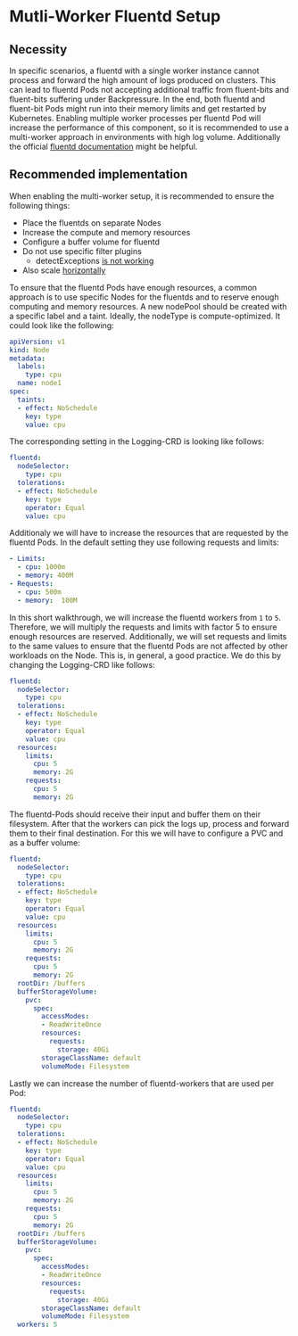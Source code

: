 # Mutli-Worker Fluentd Setup

## Necessity

In specific scenarios, a fluentd with a single worker instance cannot process and forward the high amount of logs produced on clusters. This can lead to fluentd Pods not accepting additional traffic from fluent-bits and fluent-bits suffering under Backpressure. In the end, both fluentd and fluent-bit Pods might run into their memory limits and get restarted by Kubernetes. Enabling multiple worker processes per fluentd Pod will increase the performance of this component, so it is recommended to use a multi-worker approach in environments with high log volume. Additionally the official [fluentd documentation](https://docs.fluentd.org/deployment/multi-process-workers) might be helpful.

## Recommended implementation

When enabling the multi-worker setup, it is recommended to ensure the following things:
- Place the fluentds on separate Nodes
- Increase the compute and memory resources 
- Configure a buffer volume for fluentd
- Do not use specific filter plugins
  - detectExceptions [is not working](https://github.com/kube-logging/logging-operator/issues/1490)
- Also scale [horizontally](https://kube-logging.dev/docs/logging-infrastructure/fluentd/#autoscaling)

To ensure that the fluentd Pods have enough resources, a common approach is to use specific Nodes for the fluentds and to reserve enough computing and memory resources. A new nodePool should be created with a specific label and a taint. Ideally, the nodeType is compute-optimized. It could look like the following:
```yaml
apiVersion: v1
kind: Node
metadata:
  labels:    
    type: cpu
  name: node1
spec:
  taints:
  - effect: NoSchedule
    key: type
    value: cpu
```

The corresponding setting in the Logging-CRD is looking like follows:
```yaml
fluentd:
  nodeSelector:
    type: cpu
  tolerations:
  - effect: NoSchedule
    key: type
    operator: Equal
    value: cpu
```

Additionaly we will have to increase the resources that are requested by the fluentd Pods. In the default setting they use following requests and limits:
```yaml
- Limits:
  - cpu: 1000m
  - memory: 400M
- Requests:
  - cpu: 500m
  - memory:  100M
```

In this short walkthrough, we will increase the fluentd workers from `1` to `5`. Therefore, we will multiply the requests and limits with factor 5 to ensure enough resources are reserved. Additionally, we will set requests and limits to the same values to ensure that the fluentd Pods are not affected by other workloads on the Node. This is, in general, a good practice. We do this by changing the Logging-CRD like follows:
```yaml
fluentd:
  nodeSelector:
    type: cpu
  tolerations:
  - effect: NoSchedule
    key: type
    operator: Equal
    value: cpu
  resources:
    limits:
      cpu: 5
      memory: 2G
    requests:
      cpu: 5
      memory: 2G
```

The fluentd-Pods should receive their input and buffer them on their filesystem. After that the workers can pick the logs up, process and forward them to their final destination. For this we will have to configure a PVC and as a buffer volume:

```yaml
fluentd:
  nodeSelector:
    type: cpu
  tolerations:
  - effect: NoSchedule
    key: type
    operator: Equal
    value: cpu
  resources:
    limits:
      cpu: 5
      memory: 2G
    requests:
      cpu: 5
      memory: 2G
  rootDir: /buffers
  bufferStorageVolume:
    pvc:
      spec:
        accessModes:
        - ReadWriteOnce
        resources:
          requests:
            storage: 40Gi
        storageClassName: default
        volumeMode: Filesystem
```

Lastly we can increase the number of fluentd-workers that are used per Pod:
```yaml
fluentd:
  nodeSelector:
    type: cpu
  tolerations:
  - effect: NoSchedule
    key: type
    operator: Equal
    value: cpu
  resources:
    limits:
      cpu: 5
      memory: 2G
    requests:
      cpu: 5
      memory: 2G
  rootDir: /buffers
  bufferStorageVolume:
    pvc:
      spec:
        accessModes:
        - ReadWriteOnce
        resources:
          requests:
            storage: 40Gi
        storageClassName: default
        volumeMode: Filesystem
  workers: 5
```